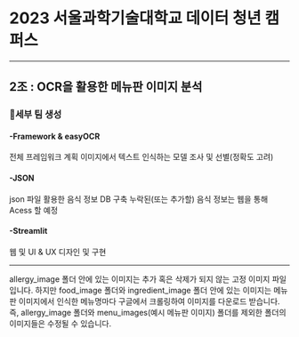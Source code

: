 # 2023 서울과학기술대학교 데이터 청년 캠퍼스
----------------------------------------
## 2조 : OCR을 활용한 메뉴판 이미지 분석

### 📌세부 팀 생성
#### -Framework & easyOCR
전체 프레임워크 계획
이미지에서 텍스트 인식하는 모델 조사 및 선별(정확도 고려)

#### -JSON
json 파일 활용한 음식 정보 DB 구축
누락된(또는 추가할) 음식 정보는 웹을 통해 Acess 할 예정

#### -Streamlit
웹 및 UI & UX 디자인 및 구현

----------------------------------------



allergy_image 폴더 안에 있는 이미지는 추가 혹은 삭제가 되지 않는 고정 이미지 파일입니다.
하지만 food_image 폴더와 ingredient_image 폴더 안에 있는 이미지는 메뉴판 이미지에서 인식한 메뉴명마다 구글에서 크롤링하여 이미지를 다운로드 받습니다.
즉, allergy_image 폴더와 menu_images(예시 메뉴판 이미지) 폴더를 제외한 폴더의 이미지들은 수정될 수 있습니다.
